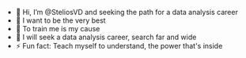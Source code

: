 - 👋 Hi, I’m @SteliosVD and seeking the path for a data analysis career
- 👀 I want to be the very best
- 🌱 To train me is my cause
- 💞️ I will seek a data analysis career, search far and wide
- ⚡ Fun fact: Teach myself to understand, the power that's inside


<!---
SteliosVD/SteliosVD is a ✨ special ✨ repository because its `README.md` (this file) appears on your GitHub profile.
You can click the Preview link to take a look at your changes.
--->
